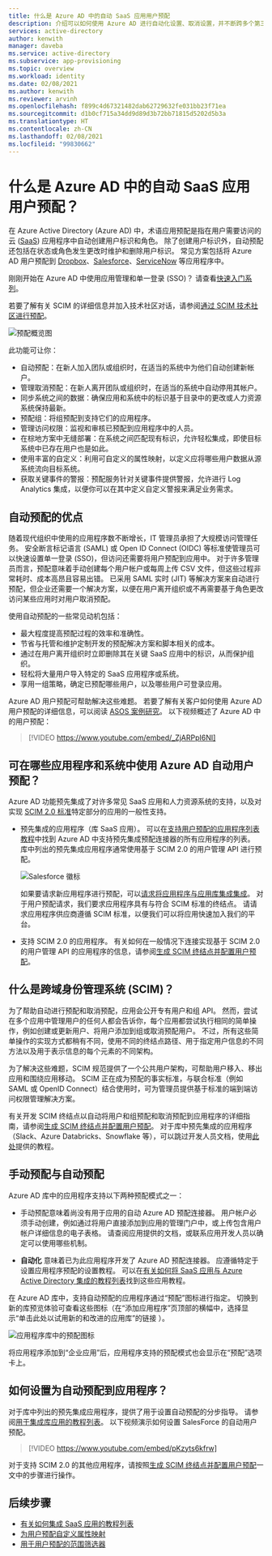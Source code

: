 ```yaml
---
title: 什么是 Azure AD 中的自动 SaaS 应用用户预配
description: 介绍可以如何使用 Azure AD 进行自动化设置、取消设置，并不断跨多个第三方 SaaS 应用程序更新用户帐户。
services: active-directory
author: kenwith
manager: daveba
ms.service: active-directory
ms.subservice: app-provisioning
ms.topic: overview
ms.workload: identity
ms.date: 02/08/2021
ms.author: kenwith
ms.reviewer: arvinh
ms.openlocfilehash: f899c4d67321482dab62729632fe031bb23f71ea
ms.sourcegitcommit: d1b0cf715a34dd9d89d3b72bb71815d5202d5b3a
ms.translationtype: HT
ms.contentlocale: zh-CN
ms.lasthandoff: 02/08/2021
ms.locfileid: "99830662"
---
```

# <a name="what-is-automated-saas-app-user-provisioning-in-azure-ad"></a>什么是 Azure AD 中的自动 SaaS 应用用户预配？

在 Azure Active Directory (Azure AD) 中，术语应用预配是指在用户需要访问的云 ([SaaS](https://azure.microsoft.com/overview/what-is-saas/)) 应用程序中自动创建用户标识和角色。 除了创建用户标识外，自动预配还包括在状态或角色发生更改时维护和删除用户标识。 常见方案包括将 Azure AD 用户预配到 [Dropbox](../saas-apps/dropboxforbusiness-provisioning-tutorial.md)、[Salesforce](../saas-apps/salesforce-provisioning-tutorial.md)、[ServiceNow](../saas-apps/servicenow-provisioning-tutorial.md) 等应用程序中。

刚刚开始在 Azure AD 中使用应用管理和单一登录 (SSO)？ 请查看[快速入门系列](../manage-apps/view-applications-portal.md)。

若要了解有关 SCIM 的详细信息并加入技术社区对话，请参阅[通过 SCIM 技术社区进行预配](https://aka.ms/scimoverview)。

![预配概览图](./media/user-provisioning/provisioning-overview.png)

此功能可让你：

- 自动预配：在新人加入团队或组织时，在适当的系统中为他们自动创建新帐户。
- 管理取消预配：在新人离开团队或组织时，在适当的系统中自动停用其帐户。
- 同步系统之间的数据：确保应用和系统中的标识基于目录中的更改或人力资源系统保持最新。
- 预配组：将组预配到支持它们的应用程序。
- 管理访问权限：监视和审核已预配到应用程序中的人员。
- 在棕地方案中无缝部署：在系统之间匹配现有标识，允许轻松集成，即使目标系统中已存在用户也是如此。
- 使用丰富的自定义：利用可自定义的属性映射，以定义应将哪些用户数据从源系统流向目标系统。
- 获取关键事件的警报：预配服务针对关键事件提供警报，允许进行 Log Analytics 集成，以便你可以在其中定义自定义警报来满足业务需求。

## <a name="benefits-of-automatic-provisioning"></a>自动预配的优点

随着现代组织中使用的应用程序数不断增长，IT 管理员承担了大规模访问管理任务。 安全断言标记语言 (SAML) 或 Open ID Connect (OIDC) 等标准使管理员可以快速设置单一登录 (SSO)，但访问还需要将用户预配到应用中。 对于许多管理员而言，预配意味着手动创建每个用户帐户或每周上传 CSV 文件，但这些过程非常耗时、成本高昂且容易出错。 已采用 SAML 实时 (JIT) 等解决方案来自动进行预配，但企业还需要一个解决方案，以便在用户离开组织或不再需要基于角色更改访问某些应用时对用户取消预配。

使用自动预配的一些常见动机包括：

- 最大程度提高预配过程的效率和准确性。
- 节省与托管和维护定制开发的预配解决方案和脚本相关的成本。
- 通过在用户离开组织时立即删除其在关键 SaaS 应用中的标识，从而保护组织。
- 轻松将大量用户导入特定的 SaaS 应用程序或系统。
- 享用一组策略，确定已预配哪些用户，以及哪些用户可登录应用。

Azure AD 用户预配可帮助解决这些难题。 若要了解有关客户如何使用 Azure AD 用户预配的详细信息，可以阅读 [ASOS 案例研究](https://aka.ms/asoscasestudy)。 以下视频概述了 Azure AD 中的用户预配：

> [!VIDEO https://www.youtube.com/embed/_ZjARPpI6NI]

## <a name="what-applications-and-systems-can-i-use-with-azure-ad-automatic-user-provisioning"></a>可在哪些应用程序和系统中使用 Azure AD 自动用户预配？

Azure AD 功能预先集成了对许多常见 SaaS 应用和人力资源系统的支持，以及对实现 [SCIM 2.0 标准](https://techcommunity.microsoft.com/t5/Identity-Standards-Blog/Provisioning-with-SCIM-getting-started/ba-p/880010)特定部分的应用的一般性支持。

* 预先集成的应用程序（库 SaaS 应用）。 可以在[支持用户预配的应用程序列表教程](../saas-apps/tutorial-list.md)中找到 Azure AD 中支持预先集成预配连接器的所有应用程序的列表。 库中列出的预先集成应用程序通常使用基于 SCIM 2.0 的用户管理 API 进行预配。 

   ![Salesforce 徽标](./media/user-provisioning/gallery-app-logos.png)

   如果要请求新应用程序进行预配，可以[请求将应用程序与应用库集成集成](../develop/v2-howto-app-gallery-listing.md)。 对于用户预配请求，我们要求应用程序具有与符合 SCIM 标准的终结点。 请请求应用程序供应商遵循 SCIM 标准，以便我们可以将应用快速加入我们的平台。

* 支持 SCIM 2.0 的应用程序。 有关如何在一般情况下连接实现基于 SCIM 2.0 的用户管理 API 的应用程序的信息，请参阅[生成 SCIM 终结点并配置用户预配](use-scim-to-provision-users-and-groups.md)。

## <a name="what-is-system-for-cross-domain-identity-management-scim"></a>什么是跨域身份管理系统 (SCIM)？

为了帮助自动进行预配和取消预配，应用会公开专有用户和组 API。 然而，尝试在多个应用中管理用户的任何人都会告诉你，每个应用都尝试执行相同的简单操作，例如创建或更新用户、将用户添加到组或取消预配用户。 不过，所有这些简单操作的实现方式都稍有不同，使用不同的终结点路径、用于指定用户信息的不同方法以及用于表示信息的每个元素的不同架构。

为了解决这些难题，SCIM 规范提供了一个公共用户架构，可帮助用户移入、移出应用和围绕应用移动。 SCIM 正在成为预配的事实标准，与联合标准（例如 SAML 或 OpenID Connect）结合使用时，可为管理员提供基于标准的端到端访问权限管理解决方案。

有关开发 SCIM 终结点以自动将用户和组预配和取消预配到应用程序的详细指南，请参阅[生成 SCIM 终结点并配置用户预配](use-scim-to-provision-users-and-groups.md)。 对于库中预先集成的应用程序（Slack、Azure Databricks、Snowflake 等），可以跳过开发人员文档，使用[此处](../saas-apps/tutorial-list.md)提供的教程。

## <a name="manual-vs-automatic-provisioning"></a>手动预配与自动预配

Azure AD 库中的应用程序支持以下两种预配模式之一：

* 手动预配意味着尚没有用于应用的自动 Azure AD 预配连接器。 用户帐户必须手动创建，例如通过将用户直接添加到应用的管理门户中，或上传包含用户帐户详细信息的电子表格。 请查阅应用提供的文档，或联系应用开发人员以确定可以使用哪些机制。

* **自动化** 意味着已为此应用程序开发了 Azure AD 预配连接器。 应遵循特定于设置应用程序预配的设置教程。 可以在[有关如何将 SaaS 应用与 Azure Active Directory 集成的教程列表](../saas-apps/tutorial-list.md)找到这些应用教程。

在 Azure AD 库中，支持自动预配的应用程序通过“预配”图标进行指定。 切换到新的库预览体验可查看这些图标（在“添加应用程序”页顶部的横幅中，选择显示“单击此处以试用新的和改进的应用库”的链接 ）。

![应用程序库中的预配图标](./media/user-provisioning/browse-gallery.png)

将应用程序添加到“企业应用”后，应用程序支持的预配模式也会显示在“预配”选项卡上。

## <a name="how-do-i-set-up-automatic-provisioning-to-an-application"></a>如何设置为自动预配到应用程序？

对于库中列出的预先集成应用程序，提供了用于设置自动预配的分步指导。 请参阅[用于集成库应用的教程列表](../saas-apps/tutorial-list.md)。 以下视频演示如何设置 SalesForce 的自动用户预配。

> [!VIDEO https://www.youtube.com/embed/pKzyts6kfrw]

对于支持 SCIM 2.0 的其他应用程序，请按照[生成 SCIM 终结点并配置用户预配](use-scim-to-provision-users-and-groups.md)一文中的步骤进行操作。


## <a name="next-steps"></a>后续步骤

- [有关如何集成 SaaS 应用的教程列表](../saas-apps/tutorial-list.md)
- [为用户预配自定义属性映射](customize-application-attributes.md)
- [用于用户预配的范围筛选器](define-conditional-rules-for-provisioning-user-accounts.md)
